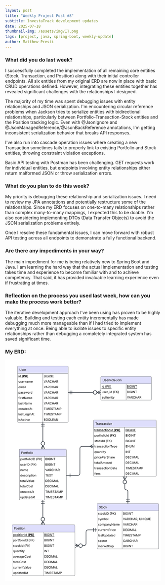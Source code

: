 ```yaml
---
layout: post
title: "Weekly Project Post #8"
subtitle: InvestaTrack development updates
date: 2025-07-18
thumbnail-img: /assets/img/IT.png
tags: [project, java, spring-boot, weekly-update]
author: Matthew Presti
---
```


### What did you do last week?

I successfully completed the implementation of all remaining core entities (Stock, Transaction, and Position) along with their initial controller endpoints. All six entities from my original ERD are now in place with basic CRUD operations defined. However, integrating these entities together has revealed significant challenges with the relationships I designed.

The majority of my time was spent debugging issues with entity relationships and JSON serialization. I'm encountering circular reference problems when Jackson tries to serialize entities with bidirectional relationships, particularly between Portfolio-Transaction-Stock entities and the Position tracking logic. Even with @JsonIgnore and @JsonManagedReference/@JsonBackReference annotations, I'm getting inconsistent serialization behavior that breaks API responses.

I've also run into cascade operation issues where creating a new Transaction sometimes fails to properly link to existing Portfolio and Stock entities, throwing constraint violation exceptions. 

Basic API testing with Postman has been challenging. GET requests work for individual entities, but endpoints involving entity relationships either return malformed JSON or throw serialization errors.

### What do you plan to do this week?

My priority is debugging these relationship and serialization issues. I need to review my JPA annotations  and potentially restructure some of the relationships. Since my ERD focuses on one-to-many relationships rather than complex many-to-many mappings, I expected this to be doable.  I'm also considering implementing DTOs (Data Transfer Objects) to avoid the JSON serialization problems entirely.

Once I resolve these fundamental issues, I can move forward with robust API testing across all endpoints to demonstrate a fully functional backend.

### Are there any impediments in your way?

The main impediment for me is being relatively new to Spring Boot and Java. I am learning the hard way that the actual implementation and testing takes time and experience to become familiar with and to achieve competency. That said, it has provided invaluable learning experience even if frustrating at times. 

### Reflection on the process you used last week, how can you make the process work better?

The iterative development approach I've been using has proven to be highly valuable. Building and testing each entity incrementally has made debugging much more manageable than if I had tried to implement everything at once. Being able to isolate issues to specific entity relationships rather than debugging a completely integrated system has saved significant time.


### My ERD: 
![InvestaTrack Entity Relationship Diagram](/assets/img/erd.png)
